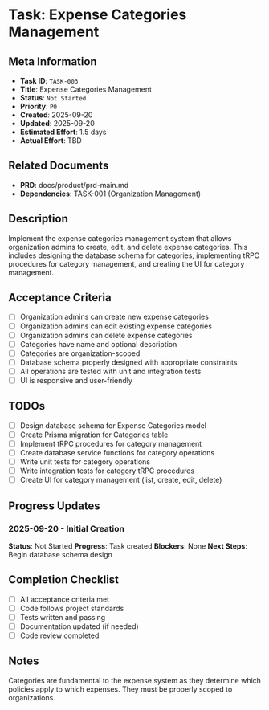 # Task: Expense Categories Management

## Meta Information

- **Task ID**: `TASK-003`
- **Title**: Expense Categories Management
- **Status**: `Not Started`
- **Priority**: `P0`
- **Created**: 2025-09-20
- **Updated**: 2025-09-20
- **Estimated Effort**: 1.5 days
- **Actual Effort**: TBD

## Related Documents

- **PRD**: docs/product/prd-main.md
- **Dependencies**: TASK-001 (Organization Management)

## Description

Implement the expense categories management system that allows organization admins to create, edit, and delete expense categories. This includes designing the database schema for categories, implementing tRPC procedures for category management, and creating the UI for category management.

## Acceptance Criteria

- [ ] Organization admins can create new expense categories
- [ ] Organization admins can edit existing expense categories
- [ ] Organization admins can delete expense categories
- [ ] Categories have name and optional description
- [ ] Categories are organization-scoped
- [ ] Database schema properly designed with appropriate constraints
- [ ] All operations are tested with unit and integration tests
- [ ] UI is responsive and user-friendly

## TODOs

- [ ] Design database schema for Expense Categories model
- [ ] Create Prisma migration for Categories table
- [ ] Implement tRPC procedures for category management
- [ ] Create database service functions for category operations
- [ ] Write unit tests for category operations
- [ ] Write integration tests for category tRPC procedures
- [ ] Create UI for category management (list, create, edit, delete)

## Progress Updates

### 2025-09-20 - Initial Creation
**Status**: Not Started
**Progress**: Task created
**Blockers**: None
**Next Steps**: Begin database schema design

## Completion Checklist

- [ ] All acceptance criteria met
- [ ] Code follows project standards
- [ ] Tests written and passing
- [ ] Documentation updated (if needed)
- [ ] Code review completed

## Notes

Categories are fundamental to the expense system as they determine which policies apply to which expenses. They must be properly scoped to organizations.